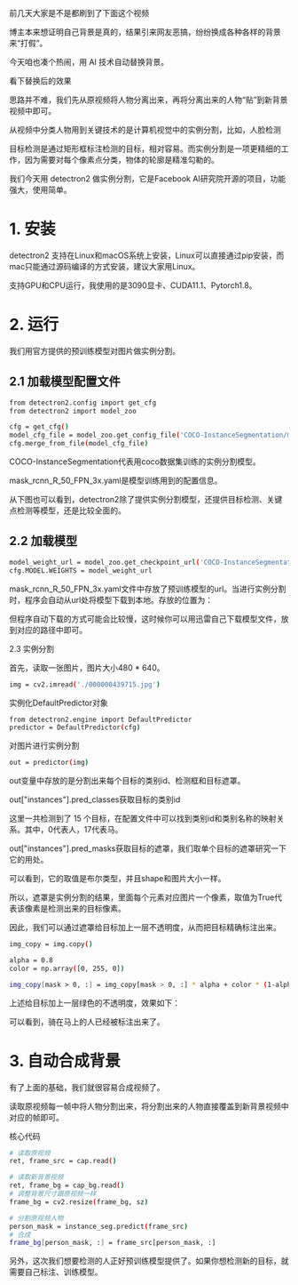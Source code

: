 
前几天大家是不是都刷到了下面这个视频

博主本来想证明自己背景是真的，结果引来网友恶搞，纷纷换成各种各样的背景来“打假”。

今天咱也凑个热闹，用 AI 技术自动替换背景。

看下替换后的效果


思路并不难，我们先从原视频将人物分离出来，再将分离出来的人物“贴”到新背景视频中即可。

从视频中分类人物用到关键技术的是计算机视觉中的实例分割，比如，人脸检测

目标检测是通过矩形框标注检测的目标，相对容易。而实例分割是一项更精细的工作，因为需要对每个像素点分类，物体的轮廓是精准勾勒的。

我们今天用 detectron2 做实例分割，它是Facebook AI研究院开源的项目，功能强大，使用简单。

# 1. 安装

detectron2 支持在Linux和macOS系统上安装，Linux可以直接通过pip安装，而mac只能通过源码编译的方式安装，建议大家用Linux。

支持GPU和CPU运行，我使用的是3090显卡、CUDA11.1、Pytorch1.8。

# 2. 运行

我们用官方提供的预训练模型对图片做实例分割。


## 2.1 加载模型配置文件
```bash
from detectron2.config import get_cfg
from detectron2 import model_zoo

cfg = get_cfg()
model_cfg_file = model_zoo.get_config_file('COCO-InstanceSegmentation/mask_rcnn_R_50_FPN_3x.yaml')
cfg.merge_from_file(model_cfg_file)
```

COCO-InstanceSegmentation代表用coco数据集训练的实例分割模型。

mask_rcnn_R_50_FPN_3x.yaml是模型训练用到的配置信息。

从下图也可以看到，detectron2除了提供实例分割模型，还提供目标检测、关键点检测等模型，还是比较全面的。

## 2.2 加载模型
```bash
model_weight_url = model_zoo.get_checkpoint_url('COCO-InstanceSegmentation/mask_rcnn_R_50_FPN_3x.yaml')
cfg.MODEL.WEIGHTS = model_weight_url
```

mask_rcnn_R_50_FPN_3x.yaml文件中存放了预训练模型的url。当进行实例分割时，程序会自动从url处将模型下载到本地。存放的位置为：

但程序自动下载的方式可能会比较慢，这时候你可以用迅雷自己下载模型文件，放到对应的路径中即可。

2.3 实例分割

首先，读取一张图片，图片大小480 * 640。
```bash
img = cv2.imread('./000000439715.jpg')
```

实例化DefaultPredictor对象
```bash
from detectron2.engine import DefaultPredictor
predictor = DefaultPredictor(cfg)
```

对图片进行实例分割
```bash
out = predictor(img)
```

out变量中存放的是分割出来每个目标的类别id、检测框和目标遮罩。

out["instances"].pred_classes获取目标的类别id

这里一共检测到了 15 个目标，在配置文件中可以找到类别id和类别名称的映射关系。其中，0代表人，17代表马。

out["instances"].pred_masks获取目标的遮罩，我们取单个目标的遮罩研究一下它的用处。


可以看到，它的取值是布尔类型，并且shape和图片大小一样。

所以，遮罩是实例分割的结果，里面每个元素对应图片一个像素，取值为True代表该像素是检测出来的目标像素。

因此，我们可以通过遮罩给目标加上一层不透明度，从而把目标精确标注出来。
```bash
img_copy = img.copy()

alpha = 0.8
color = np.array([0, 255, 0])

img_copy[mask > 0, :] = img_copy[mask > 0, :] * alpha + color * (1-alpha)
```

上述给目标加上一层绿色的不透明度，效果如下：

可以看到，骑在马上的人已经被标注出来了。

# 3. 自动合成背景

有了上面的基础，我们就很容易合成视频了。

读取原视频每一帧中将人物分割出来，将分割出来的人物直接覆盖到新背景视频中对应的帧即可。

核心代码

```bash
# 读取原视频
ret, frame_src = cap.read()

# 读取新背景视频
ret, frame_bg = cap_bg.read()
# 调整背景尺寸跟原视频一样
frame_bg = cv2.resize(frame_bg, sz)

# 分割原视频人物
person_mask = instance_seg.predict(frame_src)
# 合成
frame_bg[person_mask, :] = frame_src[person_mask, :]
```

另外，这次我们想要检测的人正好预训练模型提供了。如果你想检测新的目标，就需要自己标注、训练模型。


